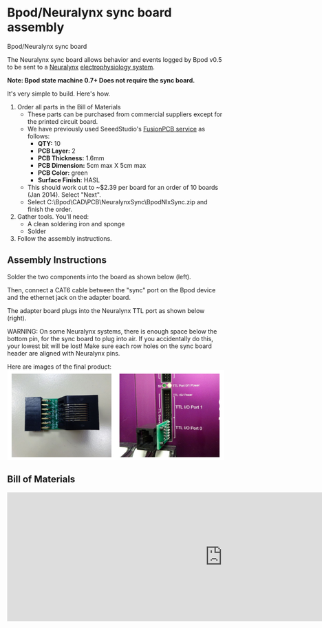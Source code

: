 # Bpod/Neuralynx sync board assembly
Bpod/Neuralynx sync board

The Neuralynx sync board allows behavior and events logged by Bpod v0.5 to be sent to a [Neuralynx](http://www.google.com/url?q=http%3A%2F%2Fgoog_1444698261&sa=D&sntz=1&usg=AOvVaw2p8mm1NnJ2TM2HPH-y7pWR) [electrophysiology system](http://www.google.com/url?q=http%3A%2F%2Fneuralynx.com%2Fproducts%2Fdigital_data_acquisition_systems%2F&sa=D&sntz=1&usg=AOvVaw2_INAnaz2--DKA_ANjr_Zr).

**Note: Bpod state machine 0.7+ Does not require the sync board.**

It's very simple to build. Here's how.

1. Order all parts in the Bill of Materials
    - These parts can be purchased from commercial suppliers except for the printed circuit board.
    - We have previously used SeeedStudio's [FusionPCB service](http://www.google.com/url?q=http%3A%2F%2Fwww.seeedstudio.com%2Fservice%2Findex.php%3Fr%3Dsite%2FpcbService&sa=D&sntz=1&usg=AOvVaw0rlz-RzKAXgAXaBkL6c5KN) as follows:
        - **QTY:** 10
        - **PCB Layer:** 2
        - **PCB Thickness:** 1.6mm
        - **PCB Dimension:** 5cm max X 5cm max
        - **PCB Color:** green
        - **Surface Finish:** HASL
    - This should work out to ~$2.39 per board for an order of 10 boards (Jan 2014). Select "Next".
    - Select C:\\Bpod\\CAD\\PCB\\NeuralynxSync\\BpodNlxSync.zip and finish the order.
2. Gather tools. You'll need:
    - A clean soldering iron and sponge
    - Solder
3. Follow the assembly instructions.

## Assembly Instructions
Solder the two components into the board as shown below (left).

Then, connect a CAT6 cable between the "sync" port on the Bpod device and the ethernet jack on the adapter board.

The adapter board plugs into the Neuralynx TTL port as shown below (right).

WARNING: On some Neuralynx systems, there is enough space below the bottom pin, for the sync board to plug into air. If you accidentally do this, your lowest bit will be lost! Make sure each row holes on the sync board header are aligned with Neuralynx pins.

Here are images of the final product:
![Alt text](../images/neuralynx.png)

## Bill of Materials
<iframe height=300 width=1000 jsname="L5Fo6c" jscontroller="usmiIb" jsaction="rcuQ6b:WYd;" class="YMEQtf L6cTce-purZT L6cTce-pSzOP KfXz0b" sandbox="allow-scripts allow-popups allow-forms allow-same-origin allow-popups-to-escape-sandbox allow-downloads allow-modals" frameborder="0" aria-label="Spreadsheet, Neuralynx Bpod sync adapter BOM" allowfullscreen="" src="https://docs.google.com/spreadsheets/d/1BTuCKdFUepXkjJUmtOaI6Y0d3yqW7Z4J8Y5CcgFr-dc/htmlembed?authuser=0"></iframe>